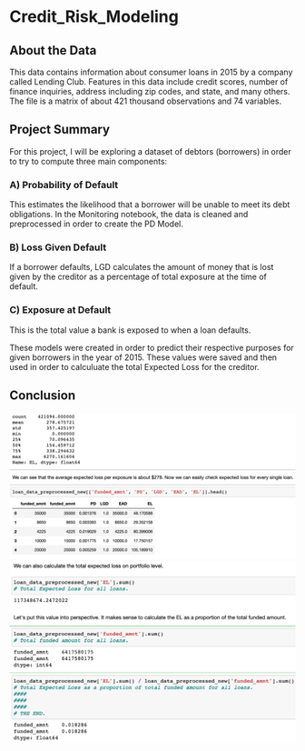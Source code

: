 # Credit_Risk_Modeling

## About the Data

This data contains information about consumer loans in 2015 by a company called Lending Club. Features in this data include credit scores, number of finance inquiries, address including zip codes, and state, and many others. The file is a matrix of about 421 thousand observations and 74 variables.

## Project Summary

For this project, I will be exploring a dataset of debtors (borrowers) in order to try to compute three main components:

### A) Probability of Default
This estimates the likelihood that a borrower will be unable to meet its debt obligations. In the Monitoring notebook, the data is cleaned and preprocessed in order to create the PD Model.

### B) Loss Given Default
If a borrower defaults, LGD calculates the amount of money that is lost given by the creditor as a percentage of total exposure at the time of default.

### C) Exposure at Default
This is the total value a bank is exposed to when a loan defaults.

These models were created in order to predict their respective purposes for given borrowers in the year of 2015. These values were saved and then used in order to calculuate the total Expected Loss for the creditor.

## Conclusion

<img src="https://github.com/andrew-alarcon17/Credit_Risk_Modeling/blob/master/Visualizations/Expected%20Loss.png" width="700">

<img src="https://github.com/andrew-alarcon17/Credit_Risk_Modeling/blob/master/Visualizations/Total%20Values.png" width="700">
